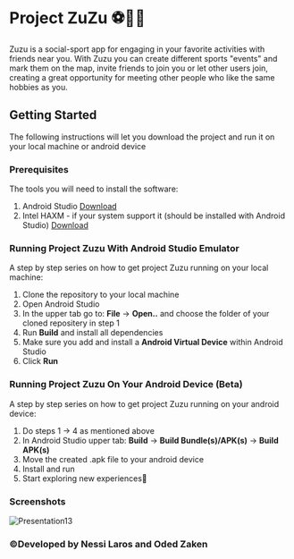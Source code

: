 # Project ZuZu ⚽🏀🥅
Zuzu is a social-sport app for engaging in your favorite activities with friends near you. With Zuzu you can create different sports "events" and mark them on the map, invite friends to join you or let other users join, creating a great opportunity for meeting other people who like the same hobbies as you.

## Getting Started
The following instructions will let you download the project and run it on your local machine or android device

### Prerequisites
The tools you will need to install the software:
1. Android Studio [Download](https://developer.android.com/studio?gclid=Cj0KCQjw78yFBhCZARIsAOxgSx3M9n1A3Mu6UE8MvB9mmLdYo807oLPNBivXL6NfiYFNI6JZURn-i4saApJtEALw_wcB&gclsrc=aw.ds)
2. Intel HAXM - if your system support it (should be installed with Android Studio) [Download](https://github.com/intel/haxm)

### Running Project Zuzu With Android Studio Emulator
A step by step series on how to get project Zuzu running on your local machine:
1. Clone the repository to your local machine
2. Open Android Studio
3. In the upper tab go to: **File** -> **Open..** and choose the folder of your cloned repositery in step 1
4. Run **Build** and install all dependencies
5. Make sure you add and install a **Android Virtual Device** within Android Studio
6. Click **Run**

### Running Project Zuzu On Your Android Device (Beta)
A step by step series on how to get project Zuzu running on your android device:
1. Do steps 1 -> 4 as mentioned above
2. In Android Studio upper tab: **Build** -> **Build Bundle(s)/APK(s)** -> **Build APK(s)**
3. Move the created .apk file to your android device
4. Install and run
5. Start exploring new experiences🚀

### Screenshots
![Presentation13](https://user-images.githubusercontent.com/61590495/127488080-d9da5c72-aec5-4113-8d5c-c4b7c99c55ac.png)



### ©️Developed by Nessi Laros and Oded Zaken
